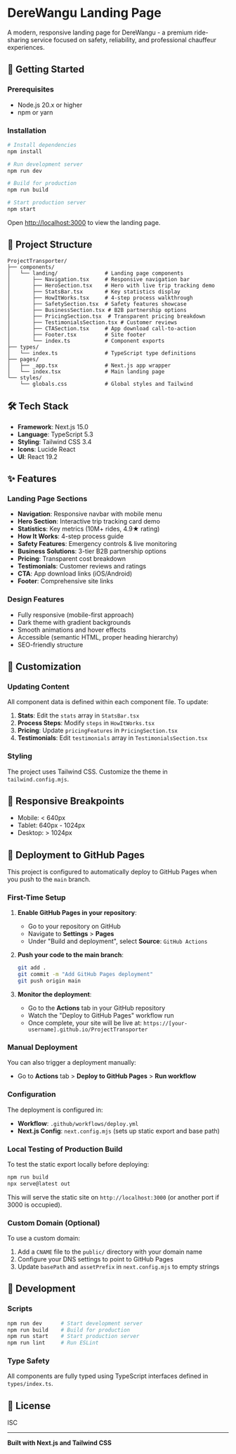 # DereWangu Landing Page

A modern, responsive landing page for DereWangu - a premium ride-sharing service focused on safety, reliability, and professional chauffeur experiences.

## 🚀 Getting Started

### Prerequisites
- Node.js 20.x or higher
- npm or yarn

### Installation

```bash
# Install dependencies
npm install

# Run development server
npm run dev

# Build for production
npm run build

# Start production server
npm start
```

Open [http://localhost:3000](http://localhost:3000) to view the landing page.

## 📁 Project Structure

```
ProjectTransporter/
├── components/
│   └── landing/               # Landing page components
│       ├── Navigation.tsx     # Responsive navigation bar
│       ├── HeroSection.tsx    # Hero with live trip tracking demo
│       ├── StatsBar.tsx       # Key statistics display
│       ├── HowItWorks.tsx     # 4-step process walkthrough
│       ├── SafetySection.tsx  # Safety features showcase
│       ├── BusinessSection.tsx # B2B partnership options
│       ├── PricingSection.tsx  # Transparent pricing breakdown
│       ├── TestimonialsSection.tsx # Customer reviews
│       ├── CTASection.tsx     # App download call-to-action
│       ├── Footer.tsx         # Site footer
│       └── index.ts           # Component exports
├── types/
│   └── index.ts               # TypeScript type definitions
├── pages/
│   ├── _app.tsx               # Next.js app wrapper
│   └── index.tsx              # Main landing page
└── styles/
    └── globals.css            # Global styles and Tailwind
```

## 🛠️ Tech Stack

- **Framework**: Next.js 15.0
- **Language**: TypeScript 5.3
- **Styling**: Tailwind CSS 3.4
- **Icons**: Lucide React
- **UI**: React 19.2

## ✨ Features

### Landing Page Sections
- **Navigation**: Responsive navbar with mobile menu
- **Hero Section**: Interactive trip tracking card demo
- **Statistics**: Key metrics (10M+ rides, 4.9★ rating)
- **How It Works**: 4-step process guide
- **Safety Features**: Emergency controls & live monitoring
- **Business Solutions**: 3-tier B2B partnership options
- **Pricing**: Transparent cost breakdown
- **Testimonials**: Customer reviews and ratings
- **CTA**: App download links (iOS/Android)
- **Footer**: Comprehensive site links

### Design Features
- Fully responsive (mobile-first approach)
- Dark theme with gradient backgrounds
- Smooth animations and hover effects
- Accessible (semantic HTML, proper heading hierarchy)
- SEO-friendly structure

## 🎨 Customization

### Updating Content
All component data is defined within each component file. To update:

1. **Stats**: Edit the `stats` array in `StatsBar.tsx`
2. **Process Steps**: Modify `steps` in `HowItWorks.tsx`
3. **Pricing**: Update `pricingFeatures` in `PricingSection.tsx`
4. **Testimonials**: Edit `testimonials` array in `TestimonialsSection.tsx`

### Styling
The project uses Tailwind CSS. Customize the theme in `tailwind.config.mjs`.

## 📱 Responsive Breakpoints

- Mobile: < 640px
- Tablet: 640px - 1024px
- Desktop: > 1024px

## 🚀 Deployment to GitHub Pages

This project is configured to automatically deploy to GitHub Pages when you push to the `main` branch.

### First-Time Setup

1. **Enable GitHub Pages in your repository**:
   - Go to your repository on GitHub
   - Navigate to **Settings** > **Pages**
   - Under "Build and deployment", select **Source**: `GitHub Actions`

2. **Push your code to the main branch**:
   ```bash
   git add .
   git commit -m "Add GitHub Pages deployment"
   git push origin main
   ```

3. **Monitor the deployment**:
   - Go to the **Actions** tab in your GitHub repository
   - Watch the "Deploy to GitHub Pages" workflow run
   - Once complete, your site will be live at: `https://[your-username].github.io/ProjectTransporter`

### Manual Deployment

You can also trigger a deployment manually:
- Go to **Actions** tab > **Deploy to GitHub Pages** > **Run workflow**

### Configuration

The deployment is configured in:
- **Workflow**: `.github/workflows/deploy.yml`
- **Next.js Config**: `next.config.mjs` (sets up static export and base path)

### Local Testing of Production Build

To test the static export locally before deploying:

```bash
npm run build
npx serve@latest out
```

This will serve the static site on `http://localhost:3000` (or another port if 3000 is occupied).

### Custom Domain (Optional)

To use a custom domain:
1. Add a `CNAME` file to the `public/` directory with your domain name
2. Configure your DNS settings to point to GitHub Pages
3. Update `basePath` and `assetPrefix` in `next.config.mjs` to empty strings


## 🔧 Development

### Scripts
```bash
npm run dev      # Start development server
npm run build    # Build for production
npm run start    # Start production server
npm run lint     # Run ESLint
```

### Type Safety
All components are fully typed using TypeScript interfaces defined in `types/index.ts`.

## 📄 License

ISC

---

**Built with Next.js and Tailwind CSS**

